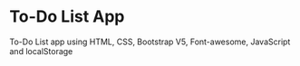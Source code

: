 
# To-Do List App

To-Do List app using HTML, CSS, Bootstrap V5, Font-awesome, JavaScript and localStorage
